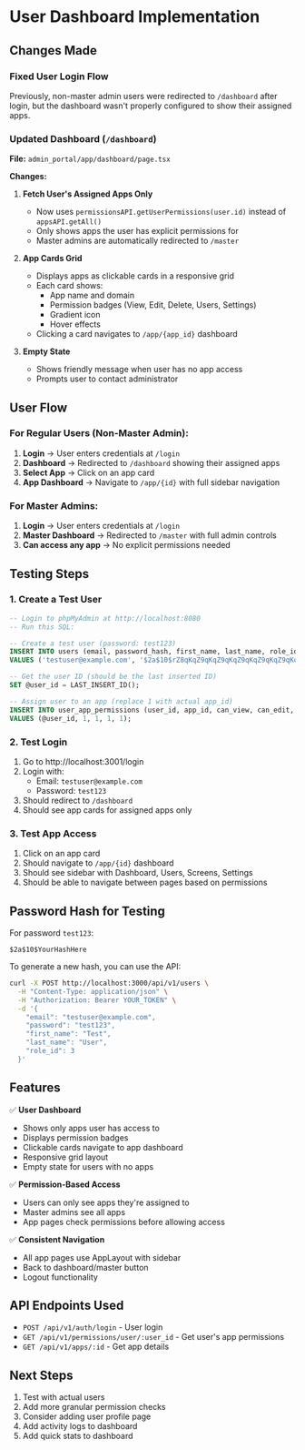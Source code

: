 # User Dashboard Implementation

## Changes Made

### Fixed User Login Flow
Previously, non-master admin users were redirected to `/dashboard` after login, but the dashboard wasn't properly configured to show their assigned apps.

### Updated Dashboard (`/dashboard`)
**File:** `admin_portal/app/dashboard/page.tsx`

**Changes:**
1. **Fetch User's Assigned Apps Only**
   - Now uses `permissionsAPI.getUserPermissions(user.id)` instead of `appsAPI.getAll()`
   - Only shows apps the user has explicit permissions for
   - Master admins are automatically redirected to `/master`

2. **App Cards Grid**
   - Displays apps as clickable cards in a responsive grid
   - Each card shows:
     - App name and domain
     - Permission badges (View, Edit, Delete, Users, Settings)
     - Gradient icon
     - Hover effects
   - Clicking a card navigates to `/app/{app_id}` dashboard

3. **Empty State**
   - Shows friendly message when user has no app access
   - Prompts user to contact administrator

## User Flow

### For Regular Users (Non-Master Admin):
1. **Login** → User enters credentials at `/login`
2. **Dashboard** → Redirected to `/dashboard` showing their assigned apps
3. **Select App** → Click on an app card
4. **App Dashboard** → Navigate to `/app/{id}` with full sidebar navigation

### For Master Admins:
1. **Login** → User enters credentials at `/login`
2. **Master Dashboard** → Redirected to `/master` with full admin controls
3. **Can access any app** → No explicit permissions needed

## Testing Steps

### 1. Create a Test User
```sql
-- Login to phpMyAdmin at http://localhost:8080
-- Run this SQL:

-- Create a test user (password: test123)
INSERT INTO users (email, password_hash, first_name, last_name, role_id, is_active)
VALUES ('testuser@example.com', '$2a$10$rZ8qKqZ9qKqZ9qKqZ9qKqZ9qKqZ9qKqZ9qKqZ9qKqZ9qKqZ9qKqZ', 'Test', 'User', 3, 1);

-- Get the user ID (should be the last inserted ID)
SET @user_id = LAST_INSERT_ID();

-- Assign user to an app (replace 1 with actual app_id)
INSERT INTO user_app_permissions (user_id, app_id, can_view, can_edit, can_manage_users)
VALUES (@user_id, 1, 1, 1, 1);
```

### 2. Test Login
1. Go to http://localhost:3001/login
2. Login with:
   - Email: `testuser@example.com`
   - Password: `test123`
3. Should redirect to `/dashboard`
4. Should see app cards for assigned apps only

### 3. Test App Access
1. Click on an app card
2. Should navigate to `/app/{id}` dashboard
3. Should see sidebar with Dashboard, Users, Screens, Settings
4. Should be able to navigate between pages based on permissions

## Password Hash for Testing

For password `test123`:
```
$2a$10$YourHashHere
```

To generate a new hash, you can use the API:
```bash
curl -X POST http://localhost:3000/api/v1/users \
  -H "Content-Type: application/json" \
  -H "Authorization: Bearer YOUR_TOKEN" \
  -d '{
    "email": "testuser@example.com",
    "password": "test123",
    "first_name": "Test",
    "last_name": "User",
    "role_id": 3
  }'
```

## Features

✅ **User Dashboard**
- Shows only apps user has access to
- Displays permission badges
- Clickable cards navigate to app dashboard
- Responsive grid layout
- Empty state for users with no apps

✅ **Permission-Based Access**
- Users can only see apps they're assigned to
- Master admins see all apps
- App pages check permissions before allowing access

✅ **Consistent Navigation**
- All app pages use AppLayout with sidebar
- Back to dashboard/master button
- Logout functionality

## API Endpoints Used

- `POST /api/v1/auth/login` - User login
- `GET /api/v1/permissions/user/:user_id` - Get user's app permissions
- `GET /api/v1/apps/:id` - Get app details

## Next Steps

1. Test with actual users
2. Add more granular permission checks
3. Consider adding user profile page
4. Add activity logs to dashboard
5. Add quick stats to dashboard
